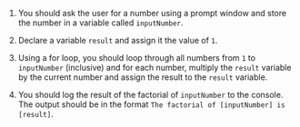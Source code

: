 1. You should ask the user for a number using a prompt window and store the number in a variable called `inputNumber`.
   
2. Declare a variable `result` and assign it the value of `1`.
   
3. Using a for loop, you should loop through all numbers from `1` to `inputNumber` (inclusive) and for each number, multiply the `result` variable by the current number and assign the result to the `result` variable.
   
4. You should log the result of the factorial of `inputNumber` to the console. The output should be in the format `The factorial of [inputNumber] is [result]`.
   